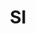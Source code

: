 ---
post_id:    2018-SI
title:      SI
images:
  - ext:    02.jpg
    width:  2400
    height: 1920
    meta:   Mt. Triglav, Slovenia
  - ext:    00.jpg
    width:  2400
    height: 1802
    meta:   Mt. Triglav, Slovenia
tags:
  - Europe
---